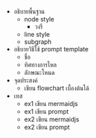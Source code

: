 - อธิบายพื้นฐาน
    - node style
        - วงรี
    - line style
    - subgraph 
- อธิบายวิธีใช้ prompt
   template
    - ชื่อ 
    - ทิศทางการไหล
    - ลักษณะโหนด
- จุดประสงค์
  - เขียน flowchart เบื้องต้นได้
- เทส 
    - ex1 เขียน mermaidjs
    - ex1 เขียน prompt
    - ex2 เขียน mermaidjs
    - ex2 เขียน prompt